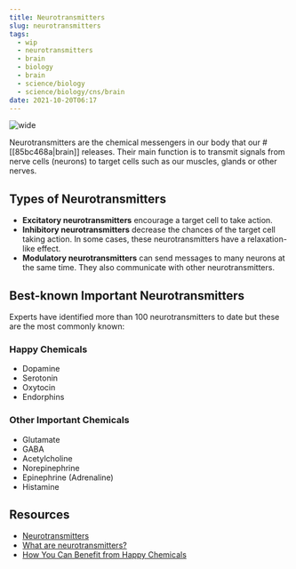 ```yaml
---
title: Neurotransmitters
slug: neurotransmitters
tags:
  - wip
  - neurotransmitters
  - brain
  - biology
  - brain
  - science/biology
  - science/biology/cns/brain
date: 2021-10-20T06:17
---
```



![wide](https://upload.wikimedia.org/wikipedia/commons/0/01/Neurotransmitters.jpg "image from Wikimedia Commons (cc)")

Neurotransmitters are the chemical messengers in our body that our
#[[85bc468a|brain]] releases. Their main function is to transmit signals from
nerve cells (neurons) to target cells such as our muscles, glands or other
nerves.

## Types of Neurotransmitters

- **Excitatory neurotransmitters** encourage a target cell to take action.
- **Inhibitory neurotransmitters** decrease the chances of the target cell
  taking action. In some cases, these neurotransmitters have a relaxation-like
  effect.
- **Modulatory neurotransmitters** can send messages to many neurons at the same
  time. They also communicate with other neurotransmitters.

## Best-known Important Neurotransmitters

Experts have identified more than 100 neurotransmitters to date but these are
the most commonly known:

### Happy Chemicals

- Dopamine
- Serotonin
- Oxytocin
- Endorphins

### Other Important Chemicals

- Glutamate
- GABA
- Acetylcholine
- Norepinephrine
- Epinephrine (Adrenaline)
- Histamine

## Resources

- [Neurotransmitters](https://en.wikipedia.org/wiki/Neurotransmitter)
- [What are neurotransmitters?](https://www.medicalnewstoday.com/articles/326649#key-types-of-neurotransmitters)
- [How You Can Benefit from Happy Chemicals](https://integrisok.com/resources/on-your-health/2021/may/happy-chemicals)





